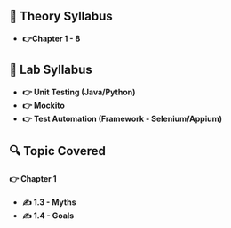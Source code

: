 
## 🍂 Theory Syllabus

- **👉Chapter 1 - 8**

## 🎅 Lab Syllabus

- **👉 Unit Testing (Java/Python)**
- **👉 Mockito**
- **👉 Test Automation (Framework - Selenium/Appium)**


## 🔍 Topic Covered

#### 👉 Chapter 1
- **✍️ 1.3 - Myths**
- **✍️ 1.4 - Goals**


